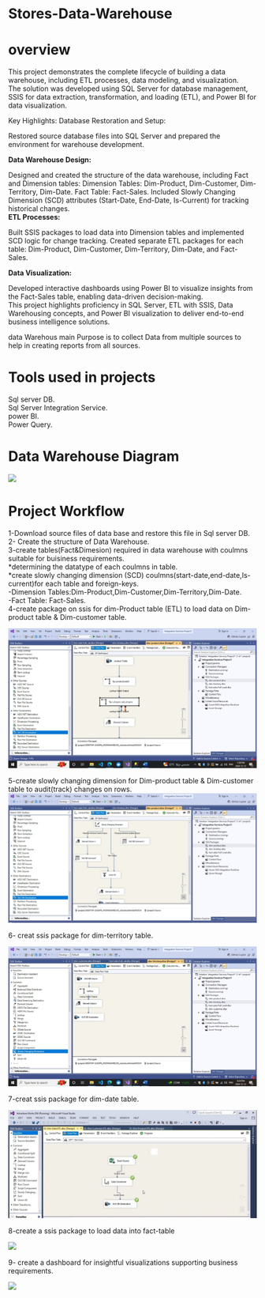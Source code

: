 # Stores-Data-Warehouse

# overview
This project demonstrates the complete lifecycle of building a data warehouse, including ETL processes, data modeling, and visualization.    
The solution was developed using SQL Server for database management, SSIS for data extraction, transformation, and loading (ETL), and Power BI for data visualization. 

Key Highlights:
Database Restoration and Setup:

Restored source database files into SQL Server and prepared the environment for warehouse development.  

**Data Warehouse Design:**

Designed and created the structure of the data warehouse, including Fact and Dimension tables:
Dimension Tables: Dim-Product, Dim-Customer, Dim-Territory, Dim-Date.
Fact Table: Fact-Sales.
Included Slowly Changing Dimension (SCD) attributes (Start-Date, End-Date, Is-Current) for tracking historical changes.  
**ETL Processes:**

Built SSIS packages to load data into Dimension tables and implemented SCD logic for change tracking.
Created separate ETL packages for each table: Dim-Product, Dim-Customer, Dim-Territory, Dim-Date, and Fact-Sales.

**Data Visualization:**

Developed interactive dashboards using Power BI to visualize insights from the Fact-Sales table, enabling data-driven decision-making.  
This project highlights proficiency in SQL Server, ETL with SSIS, Data Warehousing concepts, and Power BI visualization to deliver end-to-end business intelligence solutions.  


data Warehous main Purpose is to collect Data from multiple sources to help in creating reports from all sources.    

# Tools used in projects  
Sql server DB.  
Sql Server Integration Service.  
power BI.  
Power Query.  

# Data Warehouse Diagram

<img src="https://github.com/mohamedabodonia/Building-Store-Data-Warehouse/blob/main/ssis%20packages/Diagram.jpg?raw=true">

# Project Workflow 

1-Download source files of data base and restore this file in Sql server DB.  
2- Create the structure of Data Warehouse.  
3-create tables(Fact&Dimesion) required in data warehouse with coulmns suitable for buisiness requirements.  
  *determining the datatype of each coulmns in table.  
  *create slowly changing dimension (SCD) coulmns(start-date,end-date,Is-current)for each table and foreign-keys.   
  -Dimension Tables:Dim-Product,Dim-Customer,Dim-Territory,Dim-Date.  
  -Fact Table: Fact-Sales.  
4-create package on ssis for dim-Product table (ETL) to load data on Dim-product table & Dim-customer table.  

<img src="https://github.com/mohamedabodonia/Building-Sales-Data-Warehouse/blob/main/dim-product.jpeg?raw=true">

5-create slowly changing dimension for Dim-product table & Dim-customer table to audit(track) changes on rows.
<img src="https://github.com/mohamedabodonia/Building-Sales-Data-Warehouse/blob/main/SCD.jpeg?raw=true">

6- creat ssis package for dim-territory table.

<img src="https://github.com/mohamedabodonia/Building-Sales-Data-Warehouse/blob/main/dim-terrirtary.jpeg?raw=true">

7-creat ssis package for dim-date table.

<img src="https://github.com/mohamedabodonia/Building-Sales-Data-Warehouse/blob/main/dim-date.jpeg?raw=true">

8-create a ssis package to load data into fact-table 

<img src="https://github.com/mohamedabodonia/Building-Store-Data-Warehouse/blob/main/fact-table%20packagae.jpeg?raw=true">



9- create a dashboard for insightful visualizations supporting business requirements.

<img src="https://github.com/mohamedabodonia/Building-Store-Data-Warehouse/blob/main/dashboard.jpeg?raw=true">


